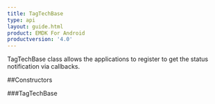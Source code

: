 ```yaml
---
title: TagTechBase
type: api
layout: guide.html
product: EMDK For Android
productversion: '4.0'
---
```



TagTechBase class allows the applications to register to get the status
 notification via callbacks.

##Constructors

###TagTechBase












